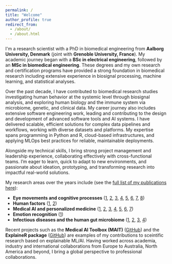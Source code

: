 ```yaml
---
permalink: /
title: "Welcome"
author_profile: true
redirect_from: 
  - /about/
  - /about.html
---
```



I'm a research scientist with a PhD in biomedical engineering from **Aalborg University, Denmark** (joint with **Grenoble University, France**). My academic journey began with a **BSc in electrical engineering**, followed by an **MSc in biomedical engineering**. These degrees and my own research and certification programs have provided a strong foundation in biomedical research including extensive experience in biosignal processing, machine learning, and statistical analyses.

Over the past decade, I have contributed to biomedical research studies investigating human behavior at the systemic level through biosignal analysis, and exploring human biology and the immune system via microbiome, genetic, and clinical data. My career journey also includes extensive software engineering work, leading and contributing to the design and development of advanced software tools and AI systems. I have delivered scalable, efficient solutions for complex data pipelines and workflows, working with diverse datasets and platforms. My expertise spans programming in Python and R, cloud-based infrastructures, and applying MLOps best practices for reliable, maintainable deployments.

Alongside my technical skills, I bring strong project management and leadership experience, collaborating effectively with cross-functional teams. I’m eager to learn, quick to adapt to new environments, and passionate about ideation, prototyping, and transforming research into impactful real-world solutions.

My research areas over the years include (see the <a href="https://scholar.google.com/citations?user=3-pFVNQAAAAJ&hl=en&oi=ao" target="_blank">full list of my publications here</a>):

- **Eye movements and cognitive processes** ([1](https://www.nature.com/articles/s41598-018-31577-1), [2](https://ieeexplore.ieee.org/abstract/document/8325274), [3](https://www.tandfonline.com/doi/full/10.2217/fnl-2019-0012), [4](https://journals.plos.org/plosone/article?id=10.1371/journal.pone.0213704), [5](https://www.mdpi.com/2076-328X/10/5/92), [6](https://pmc.ncbi.nlm.nih.gov/articles/PMC4202595/), [7](https://vbn.aau.dk/en/publications/work-aging-mental-fatigue-and-eye-movement-dynamics), [8](https://link.springer.com/article/10.3758/s13428-014-0549-9))
- **Human factors** ([1](https://www.sciencedirect.com/science/article/abs/pii/S0003687021000387), [2](https://www.tandfonline.com/doi/abs/10.1080/00140139.2020.1853819))
- **Medical AI and personalized medicine** ([1](https://www.nature.com/articles/s41598-025-01821-6), [2](https://academic.oup.com/bioinformaticsadvances/article/4/1/vbae049/7641029), [3](https://arxiv.org/abs/2501.14094), [4](https://arxiv.org/abs/2501.04547), [5](https://journals.plos.org/plosntds/article?id=10.1371/journal.pntd.0010758), [6](https://www.mdpi.com/2073-4409/11/24/4089), [7](https://www.nature.com/articles/s41598-022-17953-y))
- **Emotion recognition** ([1](https://www.sciencedirect.com/science/article/abs/pii/S0096300317301534))
- **Infectious diseases and the human gut microbiome** ([1](https://www.mdpi.com/2073-4409/11/24/4089), [2](https://academic.oup.com/jid/article/228/1/28/7031027), [3](https://www.mdpi.com/1422-0067/23/19/11115), [4](https://academic.oup.com/ofid/article/10/Supplement_2/ofad500.386/7446694))

Recent projects such as the **Medical AI Toolbox (MAIT)** ([GitHub](https://github.com/PERSIMUNE/MAIT)) and the **ExplaineR package** ([GitHub](https://github.com/PERSIMUNE/explainer)) are examples of my contributions to sceintific research based on explainable ML/AI.  Having worked across academia, industry and international collaborations from Europe to Australia, North America and beyond, I bring a global perspective to professional collaborations.
